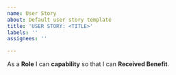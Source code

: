 ```yaml
---
name: User Story
about: Default user story template
title: 'USER STORY: <TITLE>'
labels: ''
assignees: ''

---
```


As a **Role** I can **capability** so that I can **Received Benefit**.
